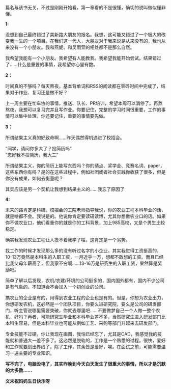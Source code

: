 篇名与该书无关，不过是刚刚开始看，第一章看的不是很懂，确切的说叫做似懂非懂。

**1:**  

没想到自己最终错过了美新路大朋友的报名。我想，这可能又错过了一个极大的改变我一生的一个项目。在我们这一代人，大朋友对于我来说是从来没有的，我也从来没有一个小朋友。我和燕妮、和吴雨萱的相处都不是那么自然。

我希望我能有一个小朋友。我希望有人能教我。我希望我能开始尝试。结果错过了……什么是重要的事情，我希望你心里有数。

**2：**

时间真的不够吗？每天熬夜，基本背单词和RSS的阅读都在零碎时间中完成了，结果对于作业、复习还是做不好？

上一周主要在忙车协的事情，推送、队长、PR培训，希望本周可以消停了。再熬熬夜，我想可以复习完并且写作业。你要记住，完整的学习时间很重要，工作的事情可以集中处理。你还要记住，重要的事情要先做。

**3：**

所谓结果主义真的好致命啊……昨天偶然得机遇进了校招会。  

"同学，请问你多大了？投简历吗”  
“您好我不投简历，我大三”

所谓结果主义，你的简历上能写东西吗？你的绩点、奖学金、竞赛名词、paper，这些东西你有吗？是的在这些过程中，例如社团或者社会实践你收获了很多，但是你没有成果，如何去衡量呢？

其实应该是另一个契机让我想到结果主义的……我忘了原因了

**4:**

未来的路肯定是科研。校招会的工院老师指导我说，你的农业工程本科毕业的话，就是啥都不会。我说是的。他说你肯定要读研读博，尤其你想做农业口的话。如果你不做农业口，他们看重你的就是你的工科背景，加上985高校，又是个男生比较稳定。

确实我发现农业工程让人摸不着我学了啥。这肯定是一个劣势。

找工作的时候才发现那么多的没有听过名字的小企业。其实我觉得工资挺高的，10-13万竟然是本科生的入职工资，一月近乎一万，想都不敢想的工资。而且已经比我父母年薪高了，但我家不穷啊……13-16万是研究生的入职工资，果然算是奖励吧。

简单了解以后发现，农机/农建/环境的公司挺多的，国内国外都有，国内不少公司是有气象的。不知道会不会加入一个初创业的公司。

搞农业的企业是有的，用得到农业工程的企业也是有的。但是，你想为农业出力，你想研发农机，这必然是一个团队项目，你要么进研究院，要么是公司的研发部门，听主管说哪里需要突破，你就去哪里吧……不要做梦自己一个人做一整个农机，好吗？再者，可能研究生毕业和本科毕业差不多，当然研究生进入研发部门比本科生容易，但是本科毕业也可能从例如工艺、采购等部门升起来去研发部门。

专业技能不过硬。你让我现在画图，我怕已经忘了，尤其是CAD，我感觉我的技能就和普通大一差不多了。这必然是脱轨的，工作是一个熟悉的过程。很快，爱好和工作就要划出界线了。除了工作，其余皆是爱好，唉。在面试之前，可能需要温习一遍主要的专业知识。

**写不完了，电脑没电了，其实昨晚到今天白天发生了很重大的事情，所以才是沉默的大多数……**

**文末祝妈妈生日快乐呀**

